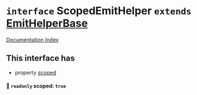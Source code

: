 # `interface` ScopedEmitHelper `extends` [EmitHelperBase](../private.interface.EmitHelperBase/README.md)

[Documentation Index](../README.md)

## This interface has

- property [scoped](#-readonly-scoped-true)


#### 📄 `readonly` scoped: `true`



